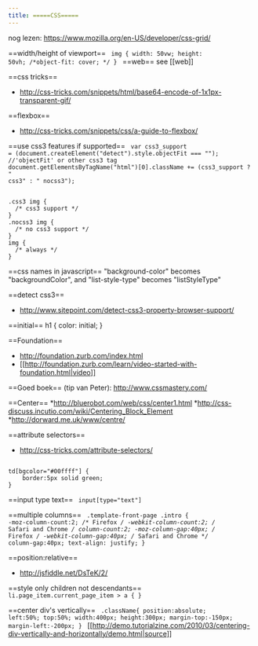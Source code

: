 ```yaml
---
title: =====CSS=====
---
```


nog lezen: https://www.mozilla.org/en-US/developer/css-grid/


==width/height of viewport==
<code css>
img {
  width: 50vw;
  height: 50vh;
  /*object-fit: cover; */
}
</code>
==web==
see [[web]]


==css tricks==
* http://css-tricks.com/snippets/html/base64-encode-of-1x1px-transparent-gif/

==flexbox==
* http://css-tricks.com/snippets/css/a-guide-to-flexbox/

==use css3 features if supported==
<code javascript>
var css3_support = (document.createElement("detect").style.objectFit === ""); //'objectFit' or other css3 tag
document.getElementsByTagName("html")[0].className += (css3_support ? " css3" : " nocss3");
</code>

<code css>
.css3 img { 
  /* css3 support */
}
.nocss3 img {
  /* no css3 support */
}
img {
  /* always */
}
</code>

==css names in javascript==
"background-color" becomes "backgroundColor", and "list-style-type" becomes "listStyleType"

==detect css3==
* http://www.sitepoint.com/detect-css3-property-browser-support/

==initial==
  h1 {
    color: initial; 
  }

==Foundation==
* http://foundation.zurb.com/index.html
* [[http://foundation.zurb.com/learn/video-started-with-foundation.html|video]]

==Goed boek==
(tip van Peter): http://www.cssmastery.com/

==Center==
*http://bluerobot.com/web/css/center1.html
*http://css-discuss.incutio.com/wiki/Centering_Block_Element
*http://dorward.me.uk/www/centre/

==attribute selectors==
* http://css-tricks.com/attribute-selectors/
<code css>
td[bgcolor="#00ffff"] {
	border:5px solid green;
}
</code>

==input type text==
<code css>
input[type="text"] 
</code>

==multiple columns==
<code css>
.template-front-page .intro {
	-moz-column-count:2; /* Firefox */
	-webkit-column-count:2; /* Safari and Chrome */
	column-count:2;
	-moz-column-gap:40px; /* Firefox */
	-webkit-column-gap:40px; /* Safari and Chrome */
	column-gap:40px;
	text-align: justify;
}
</code>

==position:relative==
* http://jsfiddle.net/DsTeK/2/

==style only children not descendants==
<code css>
li.page_item.current_page_item > a {
}
</code>

==center div's vertically==
<code css>
.className{
	position:absolute;
	left:50%;
	top:50%;
	width:400px;
	height:300px;
	margin-top:-150px;
	margin-left:-200px;
}
</code>
[[http://demo.tutorialzine.com/2010/03/centering-div-vertically-and-horizontally/demo.html|source]]
